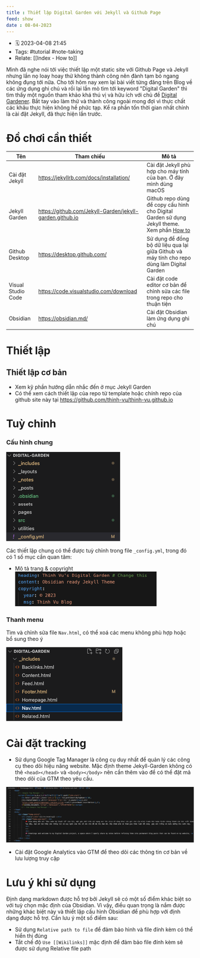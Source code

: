 ```yaml
---
title : Thiết lập Digital Garden với Jekyll và Github Page
feed: show
date : 08-04-2023
---
```


- 🗓 2023-04-08 21:45
- Tags: #tutorial #note-taking
- Relate: [[Index - How to]]

Mình đã nghe nói tới việc thiết lập một static site với Github Page và Jekyll nhưng lần nọ loay hoay thử không thành công nên đành tạm bỏ ngang không đụng tới nữa. Cho tới hôm nay xem lại bài viết từng đăng trên Blog về các ứng dụng ghi chú và rồi lại lần mò tìm tới keyword "Digital Garden" thì tìm thấy một nguồn tham khảo khá thú vị và hữu ích với chủ đề [Digital Gardener](https://github.com/MaggieAppleton/digital-gardeners). Bắt tay vào làm thử và thành công ngoài mong đợi vì thực chất các khâu thực hiện không hề phức tạp. Kể ra phần tốn thời gian nhất chính là cài đặt Jekyll, đã thực hiện lần trước.

# Đồ chơi cần thiết

 Tên | Tham chiếu | Mô tả
 --- | --- | --- 
Cài đặt Jekyll | https://jekyllrb.com/docs/installation/ | Cài đặt Jekyll phù hợp cho máy tính của bạn. Ở đây mình dùng macOS
Jekyll Garden | https://github.com/Jekyll-Garden/jekyll-garden.github.io | Github repo dùng để copy cấu hình cho Digital Garden sử dụng Jekyll theme. Xem phần [How to](https://jekyll-garden.github.io/post/how-to)
Github Desktop | https://desktop.github.com/ | Sử dụng để đồng bộ dữ liệu qua lại giữa Github và máy tính cho repo dùng làm Digital Garden
Visual Studio Code | https://code.visualstudio.com/download | Cài đặt code editor cơ bản để chỉnh sửa các file trong repo cho thuận tiện
Obsidian | https://obsidian.md/ | Cài đặt Obsidian làm ứng dụng ghi chú |


# Thiết lập
## Thiết lập cơ bản
- Xem kỹ phần hướng dẫn nhắc đến ở mục Jekyll Garden
- Có thể xem cách thiết lập của repo từ template hoặc chính repo của github site này tại https://github.com/thinh-vu/thinh-vu.github.io
# Tuỳ chỉnh
### Cấu hình chung
![](../../src/Pasted%20image%2020230408220523.png)

Các thiết lập chung có thể được tuỳ chỉnh trong file `_config.yml`, trong đó có 1 số mục cần quan tâm:

- Mô tả trang & copyright
![](../../src/Pasted%20image%2020230408220627.png)
### Thanh menu
Tìm và chỉnh sửa file `Nav.html`, có thể xoá các menu không phù hợp hoặc bổ sung theo ý

![](../../src/Pasted%20image%2020230408220418.png)
# Cài đặt tracking
- Sử dụng Google Tag Manager là công cụ duy nhất để quản lý các công cụ theo dõi hiệu năng website. Mặc định theme Jekyll-Garden không có thẻ `<head></head>` và `<body></body>` nên cần thêm vào để có thể đặt mã theo dõi của GTM theo yêu cầu.

![](../../src/Pasted%20image%2020230408230543.png)
- Cài đặt Google Analytics vào GTM để theo dõi các thông tin cơ bản về lưu lượng truy cập
# Lưu ý khi sử dụng
Định dạng markdown được hỗ trợ bởi Jekyll sẽ có một số điểm khác biệt so với tuỳ chọn mặc định của Obsidian. Vì vậy, điều quan trọng là nắm được những khác biệt này và thiết lập cấu hình Obsidian để phù hợp với định dạng được hỗ trợ. Cần lưu ý một số điểm sau:
- Sử dụng `Relative path to file` để đảm bảo hình và file đính kèm có thể hiển thị đúng
- Tắt chế độ `Use [[Wikilinks]]` mặc định để đảm bảo file đính kèm sẽ được sử dụng Relative file path
